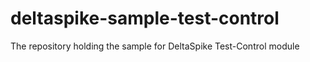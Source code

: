 # deltaspike-sample-test-control
The repository holding the sample for DeltaSpike Test-Control module

